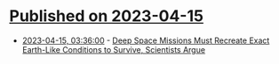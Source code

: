 # [Published on 2023-04-15](index.md)

* [2023-04-15, 03:36:00](https://soylentnews.org/article.pl?sid=23/04/14/029250&from=rss) - [Deep Space Missions Must Recreate Exact Earth-Like Conditions to Survive, Scientists Argue](https://soylentnews.org/article.pl?sid=23/04/14/029250&from=rss)
